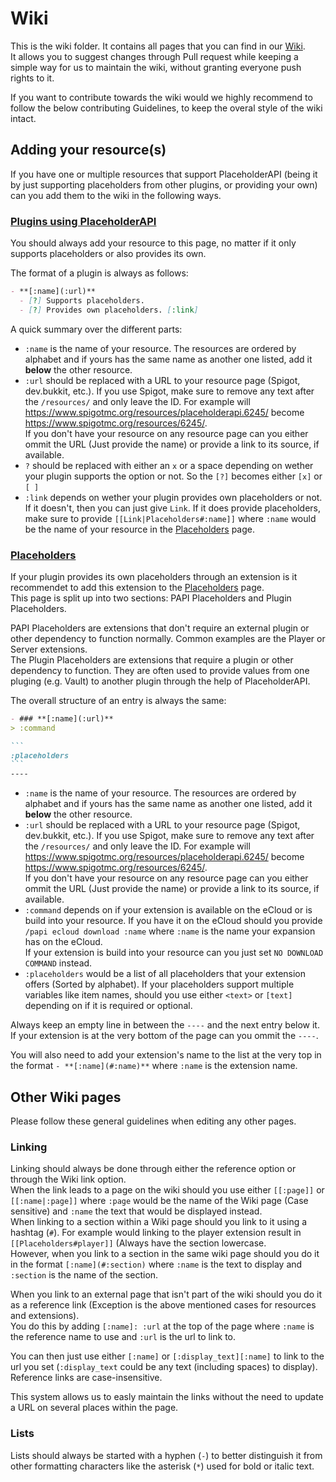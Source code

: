 [Wiki]: https://github.com/PlaceholderAPI/PlaceholderAPI/wiki
[Placeholders]: https://github.com/PlaceholderAPI/PlaceholderAPI/wiki/Placeholders
[Plugins using PlaceholderAPI]: https://github.com/PlaceholderAPI/PlaceholderAPI/wiki/Placeholders

# Wiki
This is the wiki folder. It contains all pages that you can find in our [Wiki].  
It allows you to suggest changes through Pull request while keeping a simple way for us to maintain the wiki, without granting everyone push rights to it.

If you want to contribute towards the wiki would we highly recommend to follow the below contributing Guidelines, to keep the overal style of the wiki intact.

## Adding your resource(s)
If you have one or multiple resources that support PlaceholderAPI (being it by just supporting placeholders from other plugins, or providing your own) can you add them to the wiki in the following ways.

### [Plugins using PlaceholderAPI]
You should always add your resource to this page, no matter if it only supports placeholders or also provides its own.

The format of a plugin is always as follows:
```md
- **[:name](:url)**
  - [?] Supports placeholders.
  - [?] Provides own placeholders. [:link]
```

A quick summary over the different parts:

- `:name` is the name of your resource. The resources are ordered by alphabet and if yours has the same name as another one listed, add it __below__ the other resource.
- `:url` should be replaced with a URL to your resource page (Spigot, dev.bukkit, etc.). If you use Spigot, make sure to remove any text after the `/resources/` and only leave the ID. For example will https://www.spigotmc.org/resources/placeholderapi.6245/ become https://www.spigotmc.org/resources/6245/.  
If you don't have your resource on any resource page can you either ommit the URL (Just provide the name) or provide a link to its source, if available.
- `?` should be replaced with either an `x` or a space depending on wether your plugin supports the option or not. So the `[?]` becomes either `[x]` or `[ ]`
- `:link` depends on wether your plugin provides own placeholders or not. If it doesn't, then you can just give `Link`. If it does provide placeholders, make sure to provide `[[Link|Placeholders#:name]]` where `:name` would be the name of your resource in the [Placeholders] page.

### [Placeholders]
If your plugin provides its own placeholders through an extension is it recommendet to add this extension to the [Placeholders] page.  
This page is split up into two sections: PAPI Placeholders and Plugin Placeholders.

PAPI Placeholders are extensions that don't require an external plugin or other dependency to function normally. Common examples are the Player or Server extensions.  
The Plugin Placeholders are extensions that require a plugin or other dependency to function. They are often used to provide values from one pluging (e.g. Vault) to another plugin through the help of PlaceholderAPI.

The overall structure of an entry is always the same:  
````md
- ### **[:name](:url)**
> :command

```
:placeholders
```
----
````

- `:name` is the name of your resource. The resources are ordered by alphabet and if yours has the same name as another one listed, add it __below__ the other resource.
- `:url` should be replaced with a URL to your resource page (Spigot, dev.bukkit, etc.). If you use Spigot, make sure to remove any text after the `/resources/` and only leave the ID. For example will https://www.spigotmc.org/resources/placeholderapi.6245/ become https://www.spigotmc.org/resources/6245/.  
If you don't have your resource on any resource page can you either ommit the URL (Just provide the name) or provide a link to its source, if available.
- `:command` depends on if your extension is available on the eCloud or is build into your resource. If you have it on the eCloud should you provide `/papi ecloud download :name` where `:name` is the name your expansion has on the eCloud.  
If your extension is build into your resource can you just set `NO DOWNLOAD COMMAND` instead.
- `:placeholders` would be a list of all placeholders that your extension offers (Sorted by alphabet). If your placeholders support multiple variables like item names, should you use either `<text>` or `[text]` depending on if it is required or optional.

Always keep an empty line in between the `----` and the next entry below it.  
If your extension is at the very bottom of the page can you ommit the `----`.

You will also need to add your extension's name to the list at the very top in the format `- **[:name](#:name)**` where `:name` is the extension name.

## Other Wiki pages
Please follow these general guidelines when editing any other pages.

### Linking
Linking should always be done through either the reference option or through the Wiki link option.  
When the link leads to a page on the wiki should you use either `[[:page]]` or `[[:name|:page]]` where `:page` would be the name of the Wiki page (Case sensitive) and `:name` the text that would be displayed instead.  
When linking to a section within a Wiki page should you link to it using a hashtag (`#`). For example would linking to the player extension result in `[[Placeholders#player]]` (Always have the section lowercase.  
However, when you link to a section in the same wiki page should you do it in the format `[:name](#:section)` where `:name` is the text to display and `:section` is the name of the section.


When you link to an external page that isn't part of the wiki should you do it as a reference link (Exception is the above mentioned cases for resources and extensions).  
You do this by adding `[:name]: :url` at the top of the page where `:name` is the reference name to use and `:url` is the url to link to.

You can then just use either `[:name]` or `[:display_text][:name]` to link to the url you set (`:display_text` could be any text (including spaces) to display).  
Reference links are case-insensitive.

This system allows us to easly maintain the links without the need to update a URL on several places within the page.

### Lists
Lists should always be started with a hyphen (`-`) to better distinguish it from other formatting characters like the asterisk (`*`) used for bold or italic text.

